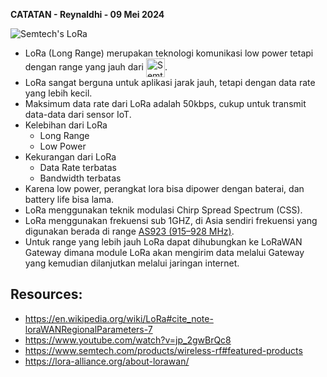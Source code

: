 **CATATAN - Reynaldhi - 09 Mei 2024**

![Semtech's LoRa](https://www.semtech.com/uploads/products/lora-semtech-logo-rgb-no-margin.png "LoRa")

- LoRa (Long Range) merupakan teknologi komunikasi low power tetapi dengan range yang jauh dari [<img src="https://www.semtech.com/uploads/images/semtech-logo.svg" height="30em" align="center" alt="Semtech" title="Semtech"/>](https://www.semtech.com/products/wireless-rf#featured-products).
- LoRa sangat berguna untuk aplikasi jarak jauh, tetapi dengan data rate yang lebih kecil.
- Maksimum data rate dari LoRa adalah 50kbps, cukup untuk transmit data-data dari sensor IoT.
- Kelebihan dari LoRa
  + Long Range
  + Low Power
- Kekurangan dari LoRa
  + Data Rate terbatas
  + Bandwidth terbatas
- Karena low power, perangkat lora bisa dipower dengan baterai, dan battery life bisa lama.
- LoRa menggunakan teknik modulasi Chirp Spread Spectrum (CSS).
- LoRa menggunakan frekuensi sub 1GHZ, di Asia sendiri frekuensi yang digunakan berada di range [AS923 (915–928 MHz)](NOTES\Papers\RP-2-1.0.3.pdf).
- Untuk range yang lebih jauh LoRa dapat dihubungkan ke LoRaWAN Gateway dimana module LoRa akan mengirim data melalui Gateway yang kemudian dilanjutkan melalui jaringan internet.

Resources:
---
- https://en.wikipedia.org/wiki/LoRa#cite_note-loraWANRegionalParameters-7
- https://www.youtube.com/watch?v=jp_2gwBrQc8
- https://www.semtech.com/products/wireless-rf#featured-products
- https://lora-alliance.org/about-lorawan/
